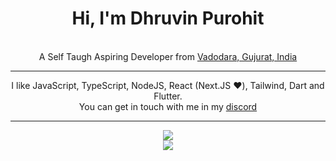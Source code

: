 <div align="center">
    <h1>Hi, I'm Dhruvin Purohit</h1>
    <br>
    A Self Taugh Aspiring Developer from <a href="https://www.google.com/maps/search/?api=1&query=Vadodara,Gujurat,India">Vadodara, Gujurat, India</a>
    <hr>
    I like JavaScript, TypeScript, NodeJS, React (Next.JS ❤️), Tailwind, Dart and Flutter.
    <br>
    You can get in touch with me in my <a href="https://dsc.gg/dhruvin">discord</a>
    <hr>
    <img src="https://github-readme-stats.vercel.app/api?username=Dhruvin-Purohit&show_icons=true&hide_border=true&theme=dark&count_private=true">
    <br>
    <img src="https://github-readme-stats.vercel.app/api/top-langs/?username=Dhruvin-Purohit&layout=compact&langs_count=8&theme=dark">
    
</div>
